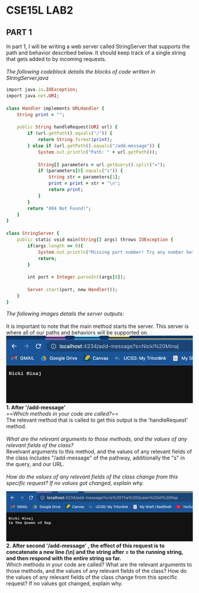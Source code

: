 # CSE15L LAB2
## PART 1
In part 1, I will be writing a web server called StringServer that supports the path and behavior described below. It should keep track of a single string that gets added to by incoming requests. <br>
<br>
*The following codeblock details the blocks of code written in StringServer.java* <br>
```ruby
import java.io.IOException;
import java.net.URI;

class Handler implements URLHandler {
    String print = "";

    public String handleRequest(URI url) {
        if (url.getPath().equals("/")) {
            return String.format(print);
        } else if (url.getPath().equals("/add-message")) {
            System.out.println("Path: " + url.getPath());

            String[] parameters = url.getQuery().split("=");
            if (parameters[0].equals("s")) {
                String str = parameters[1];
                print = print + str + "\n";
                return print;
            }
        }
        return "404 Not Found!";
    }
}

class StringServer {
    public static void main(String[] args) throws IOException {
        if(args.length == 0){
            System.out.println("Missing port number! Try any number between 1024 to 49151");
            return;
        }

        int port = Integer.parseInt(args[0]);

        Server.start(port, new Handler());
    }
}
```
*The following images details the server outputs:* <br>
<br>
It is important to note that the main method starts the server. This server is where all of our paths and behaviors will be supported on.
![Image](lab2_8.jpg) <br>
**1. After '/add-message'** <br>
==*Which methods in your code are called?*==<br>
The relevant method that is called to get this output is the 'handleRequest' method. <br>
<br>
*What are the relevant arguments to those methods, and the values of any relevant fields of the class?* <br>
Revelvant arguments to this method, and the values of any relevant fields of the class includes "/add-message" of the pathway, additionally the "s" in the query, and our URL. <br>
<br>
*How do the values of any relevant fields of the class change from this specific request? If no values got changed, explain why.* 

![Image](lab2_10.jpg) <br>
**2. After second '/add-message' , the effect of this request is to concatenate a new line (\n) and the string after = to the running string, and then respond with the entire string so far.** <br>
Which methods in your code are called?
What are the relevant arguments to those methods, and the values of any relevant fields of the class?
How do the values of any relevant fields of the class change from this specific request? If no values got changed, explain why.
